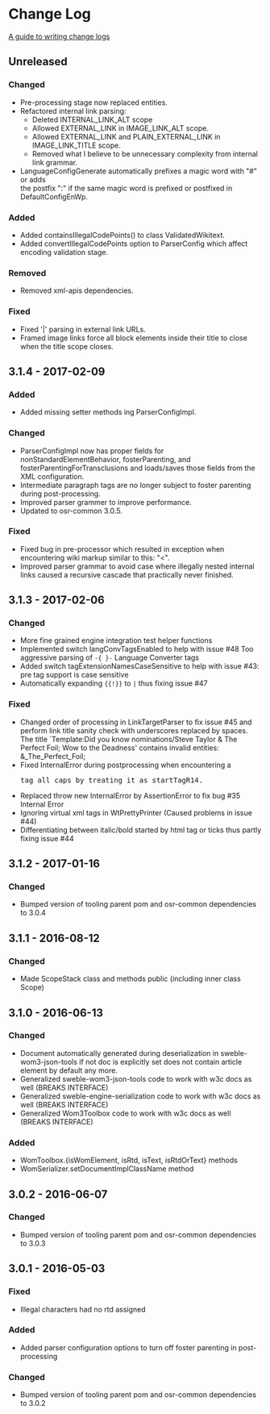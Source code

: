 # Change Log
[A guide to writing change logs][keepachangelog]

## Unreleased
### Changed
- Pre-processing stage now replaced entities.
- Refactored internal link parsing:
  - Deleted INTERNAL_LINK_ALT scope
  - Allowed EXTERNAL_LINK in IMAGE_LINK_ALT scope.
  - Allowed EXTERNAL_LINK and PLAIN_EXTERNAL_LINK in IMAGE_LINK_TITLE scope.
  - Removed what I believe to be unnecessary complexity from internal link 
    grammar. 
- LanguageConfigGenerate automatically prefixes a magic word with "#" or adds  
  the postfix ":" if the same magic word is prefixed or postfixed in 
  DefaultConfigEnWp.

### Added
- Added containsIllegalCodePoints() to class ValidatedWikitext.
- Added convertIllegalCodePoints option to ParserConfig which affect encoding 
  validation stage.

### Removed
- Removed xml-apis dependencies.

### Fixed
- Fixed '|' parsing in external link URLs.
- Framed image links force all block elements inside their title to close when 
  the title scope closes.

## 3.1.4 - 2017-02-09
### Added
- Added missing setter methods ing ParserConfigImpl.

### Changed
- ParserConfigImpl now has proper fields for nonStandardElementBehavior, 
  fosterParenting, and fosterParentingForTransclusions and loads/saves those
  fields from the XML configuration.
- Intermediate paragraph tags are no longer subject to foster parenting during
  post-processing.
- Improved parser grammer to improve performance.
- Updated to osr-common 3.0.5.

### Fixed
- Fixed bug in pre-processor which resulted in exception when encountering wiki
  markup similar to this: "<ref></ref><</ref>".
- Improved parser grammar to avoid case where illegally nested internal links
  caused a recursive cascade that practically never finished.

## 3.1.3 - 2017-02-06
### Changed
- More fine grained engine integration test helper functions
- Implemented switch langConvTagsEnabled to help with issue #48 Too aggressive
  parsing of `-{ }-` Language Converter tags
- Added switch tagExtensionNamesCaseSensitive to help with issue #43: pre tag
  support is case sensitive
- Automatically expanding `{{!}}` to `|` thus fixing issue #47

### Fixed
- Changed order of processing in LinkTargetParser to fix issue #45 and perform
  link title sanity check with underscores replaced by spaces.
  The title `Template:Did you know nominations/Steve Taylor & The Perfect Foil; Wow to the Deadness'
  contains invalid entities: &_The_Perfect_Foil;
- Fixed InternalError during postprocessing when encountering a <PRE> tag all
  caps by treating it as startTagR14.
- Replaced throw new InternalError by AssertionError to fix bug
  #35 Internal Error
- Ignoring virtual xml tags in WtPrettyPrinter (Caused problems in issue #44)
- Differentiating between italic/bold started by html tag or ticks thus partly
  fixing issue #44

## 3.1.2 - 2017-01-16
### Changed
- Bumped version of tooling parent pom and osr-common dependencies to 3.0.4

## 3.1.1 - 2016-08-12
### Changed
- Made ScopeStack class and methods public (including inner class Scope)

## 3.1.0 - 2016-06-13
### Changed
- Document automatically generated during deserialization in 
  sweble-wom3-json-tools if not doc is explicitly set does not contain article 
  element by default any more.
- Generalized sweble-wom3-json-tools code to work with w3c docs as well (BREAKS INTERFACE)
- Generalized sweble-engine-serialization code to work with w3c docs as well (BREAKS INTERFACE)
- Generalized Wom3Toolbox code to work with w3c docs as well (BREAKS INTERFACE)

### Added
- WomToolbox.{isWomElement, isRtd, isText, isRtdOrText} methods
- WomSerializer.setDocumentImplClassName method

## 3.0.2 - 2016-06-07
### Changed
- Bumped version of tooling parent pom and osr-common dependencies to 3.0.3

## 3.0.1 - 2016-05-03
### Fixed
- Illegal characters had no rtd assigned

### Added
- Added parser configuration options to turn off foster parenting in 
  post-processing

### Changed
- Bumped version of tooling parent pom and osr-common dependencies to 3.0.2

[keepachangelog]: http://keepachangelog.com/
